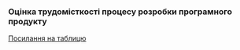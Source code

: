### Оцінка трудомісткості процесу розробки програмного продукту
[Посилання на таблицю](https://docs.google.com/spreadsheets/d/1hMIRba2EQ0CHoo27_GnzXSaMkzRJayoKgSCNgMLiLz0/edit?usp=sharing)
